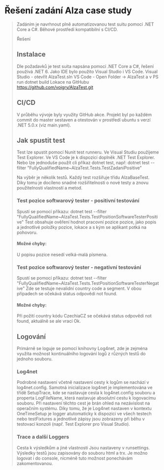 # Řešení zadání Alza case study
> Zadáním je navrhnout plně automatizovanou test suitu pomocí .NET Core a C#. Běhové prostředí
kompatibilní s CI/CD.
>
> Řešení 
>
> ## Instalace
> Dle požadavků je test suita napsána pomocí .NET Core a C#, řešení používá .NET 6. Jako IDE bylo použito Visual Studio i VS Code. 
> Visual Studio - otevřít AlzaTest.sln
> VS Code - Open Folder -> AlzaTest a v PS run dotnet build
> Lokace na GitHubu https://github.com/voigry/AlzaTest.git
> ## CI/CD
> V průběhu vývoje byly využity GitHub akce. Projekt byl po každém commit do master sestaven a otestován v prostředí ubuntu s verzí .NET 5.0.x (viz main.yaml). 
> ## Jak spustit test
> Test lze spustit pomocí Nunit test runneru. Ve Visual Studiu použijeme Test Explorer. Ve VS Code je k dispozici doplněk .NET Test Explorer. Nebo lze jednoduše použít cli příkaz dotnet test, např: dotnet test --filter "FullyQualifiedName~AlzaTest.Tests.TestZadaniPositive"
>
> Na výběr je několik testů. Každý test rozšiřuje třídu AlzaBaseTest. Díky tomu je docíleno snadné rozšiřitelnosti o nové testy a znovu použitelnosti vlastností a metod. 
> ### Test pozice softwarový tester - positivní testování
> Spustí se pomocí příkazu: dotnet test --filter "FullyQualifiedName~AlzaTest.Tests.TestPositionSoftwareTesterPositive"
> Test obsahuje ověření hodnot pracovní pozice pozice, jako popis a jednotlivé položky pozice, lokace a s kým se aplikant potká na pohovoru.
> #### Možné chyby:
> U popisu pozice nesedí velká-malá písmena.
> ### Test pozice softwarový tester - negativní testování
> Spustí se pomocí příkazu: dotnet test --filter "FullyQualifiedName~AlzaTest.Tests.TestPositionSoftwareTesterNegative"
> Zde se testuje nevalidní country code a segment. V obou případech se očekává status odpovědi not found.
> #### Možné chyby:
> Při požití country kódu CzechiaCZ se očekává status odpovědi not found, aktuálně se ale vrací Ok.
>## Logování
> Primárně se loguje se pomocí knihovny Log4net, zde je zejména využita možnost kontinuálního logování logů z různých testů do jednoho souboru. 
> ### Log4net
> Podrobné nastavení včetně nastavení cesty k logům se nachází v log4net.config. Samotná inicializace log4net je implementována ve třídě SetupTrace, kde se nastavuje cesta k log4net.config souboru a properta LogFileName, která nastavuje absolutní cestu k logovacímu souboru. Při nastavení těchto cest je brán ohled na nezávislost na operačním systému. Díky tomu, že je Log4net nastaven v kontextu OneTimeSetup je logger atutomaticky k dispozici ve všech testech nebo testFixtures a jednotlivé zápisy jsou zobrazeny při běhu v testovací konzoli (např. Test Explorer pro Visual Studio). 
> ### Trace a další Loggers
> Cesta k výsledkům a jiné vlastnosti Jsou nastaveny v runsettings. Výsledky testů jsou zapisovány do souboru html a trx. Je možno logovat i do console, nicméně tuto možnost ponechávám zakomentovanou.
